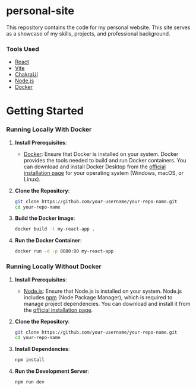 # personal-site

This repository contains the code for my personal website. This site serves as a showcase of my skills, projects, and professional background.

### Tools Used
- [React](https://react.dev/)
- [Vite](https://vitejs.dev/)
- [ChakraUI](https://github.com/chakra-ui/chakra-ui/)
- [Node.js](https://nodejs.org/)
- [Docker](https://www.docker.com/)

# Getting Started

### Running Locally With Docker

1. **Install Prerequisites**:
   - [Docker](https://www.docker.com/): Ensure that Docker is installed on your system. Docker provides the tools needed to build and run Docker containers. You can download and install Docker Desktop from the [official installation page](https://docs.docker.com/engine/install/) for your operating system (Windows, macOS, or Linux).

2. **Clone the Repository**:
   ```bash
   git clone https://github.com/your-username/your-repo-name.git
   cd your-repo-name

3. **Build the Docker Image**:
   ```bash
   docker build -t my-react-app .

4. **Run the Docker Container**:
    ```bash
   docker run -d -p 8080:80 my-react-app

### Running Locally Without Docker

1. **Install Prerequisites**:
   - [Node.js](https://nodejs.org/): Ensure that Node.js is installed on your system. Node.js includes [npm](https://www.npmjs.com/) (Node Package Manager), which is required to manage project dependencies. You can download and install it from the [official installation page](https://nodejs.org/en/download/package-manager).

2. **Clone the Repository**:
   ```bash
   git clone https://github.com/your-username/your-repo-name.git
   cd your-repo-name
   
3. **Install Dependencies**:
    ```bash
   npm install

4. **Run the Development Server**:
   ```bash
   npm run dev
